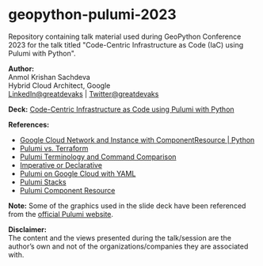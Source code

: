 # geopython-pulumi-2023
Repository containing talk material used during GeoPython Conference 2023 for the talk titled "Code-Centric Infrastructure as Code (IaC) using Pulumi with Python".

**Author:**</br>
Anmol Krishan Sachdeva</br>
Hybrid Cloud Architect, Google</br>
[LinkedIn@greatdevaks](https://www.linkedin.com/in/greatdevaks) | [Twitter@greatdevaks](https://www.twitter.com/greatdevaks)

**Deck:**
[Code-Centric Infrastructure as Code using Pulumi with Python](./GeoPython_Conference_2023_Code_Centric_Infrastructure_as_Code_Using_Pulumi_With_Python.pdf)

**References:**
- [Google Cloud Network and Instance with ComponentResource | Python](https://www.pulumi.com/registry/packages/gcp/how-to-guides/gcp-py-network-component/)
- [Pulumi vs. Terraform](https://www.pulumi.com/docs/intro/vs/terraform/)
- [Pulumi Terminology and Command Comparison](https://www.pulumi.com/docs/intro/vs/terraform/terminology/)
- [Imperative or Declarative](https://www.pulumi.com/blog/pulumi-is-imperative-declarative-imperative/)
- [Pulumi on Google Cloud with YAML](https://codelabs.developers.google.com/use-pulumi-on-google-cloud-yaml)
- [Pulumi Stacks](https://www.pulumi.com/docs/intro/concepts/stack/)
- [Pulumi Component Resource](https://www.pulumi.com/docs/intro/concepts/resources/components/)

**Note:**
Some of the graphics used in the slide deck have been referenced from the [official Pulumi website](https://pulumi.com).

**Disclaimer:**</br>
The content and the views presented during the talk/session are the author’s own and not of the organizations/companies they are associated with.
